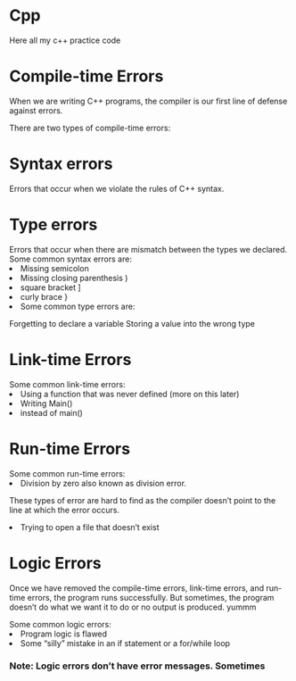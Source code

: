 # Cpp
Here all my c++ practice code


<h1>Compile-time Errors</h1>
When we are writing C++ programs, the compiler is our first line of defense against errors.

There are two types of compile-time errors:

<h1>Syntax errors</h1>
  Errors that occur when we violate the rules of C++ syntax.
<h1>Type errors</h1>
  Errors that occur when there are mismatch between the types we declared.
Some common syntax errors are:
<li>Missing semicolon</li>
<li>Missing closing parenthesis ) </li>
<li>square bracket ]</li>
<li>curly brace } <li>
Some common type errors are:

Forgetting to declare a variable
Storing a value into the wrong type

<h1>Link-time Errors</h1>
Some common link-time errors:

<li>Using a function that was never defined (more on this later)</li>
<li>Writing Main()</li> 
<li>instead of main()</li>

<h1>Run-time Errors</h1>
Some common run-time errors:
<li>Division by zero also known as division error.</li> <p>These types of error are hard to find as the compiler doesn’t point to the line at which the error occurs.</p>
<li>Trying to open a file that doesn’t exist</li>

<h1>Logic Errors</h1>
<p>Once we have removed the compile-time errors, link-time errors, and run-time errors, the program runs successfully. But sometimes, the program doesn’t do what we want it to do or no output is produced. yummm</p>
Some common logic errors:
<li>Program logic is flawed</li>
<li>Some “silly” mistake in an if statement or a for/while loop</li>
<h3>Note: Logic errors don’t have error messages. Sometimes</h3>
